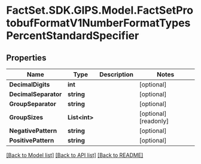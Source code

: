 # FactSet.SDK.GIPS.Model.FactSetProtobufFormatV1NumberFormatTypesPercentStandardSpecifier

## Properties

Name | Type | Description | Notes
------------ | ------------- | ------------- | -------------
**DecimalDigits** | **int** |  | [optional] 
**DecimalSeparator** | **string** |  | [optional] 
**GroupSeparator** | **string** |  | [optional] 
**GroupSizes** | **List&lt;int&gt;** |  | [optional] [readonly] 
**NegativePattern** | **string** |  | [optional] 
**PositivePattern** | **string** |  | [optional] 

[[Back to Model list]](../README.md#documentation-for-models) [[Back to API list]](../README.md#documentation-for-api-endpoints) [[Back to README]](../README.md)

